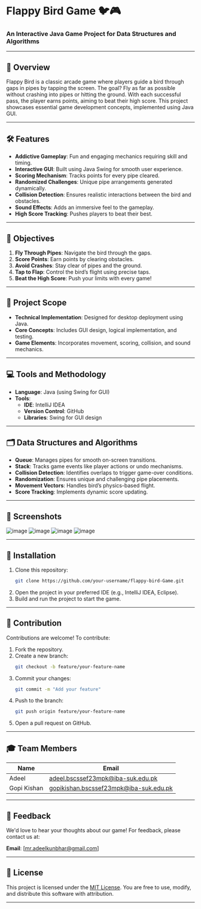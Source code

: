 
# Flappy Bird Game 🐦🎮

### An Interactive Java Game Project for Data Structures and Algorithms

---

## 📖 Overview
Flappy Bird is a classic arcade game where players guide a bird through gaps in pipes by tapping the screen. The goal? Fly as far as possible without crashing into pipes or hitting the ground. With each successful pass, the player earns points, aiming to beat their high score. This project showcases essential game development concepts, implemented using Java GUI.

---

## 🛠 Features
- **Addictive Gameplay**: Fun and engaging mechanics requiring skill and timing.
- **Interactive GUI**: Built using Java Swing for smooth user experience.
- **Scoring Mechanism**: Tracks points for every pipe cleared.
- **Randomized Challenges**: Unique pipe arrangements generated dynamically.
- **Collision Detection**: Ensures realistic interactions between the bird and obstacles.
- **Sound Effects**: Adds an immersive feel to the gameplay.
- **High Score Tracking**: Pushes players to beat their best.

---

## 🎯 Objectives
1. **Fly Through Pipes**: Navigate the bird through the gaps.
2. **Score Points**: Earn points by clearing obstacles.
3. **Avoid Crashes**: Stay clear of pipes and the ground.
4. **Tap to Flap**: Control the bird’s flight using precise taps.
5. **Beat the High Score**: Push your limits with every game!

---

## 📐 Project Scope
- **Technical Implementation**: Designed for desktop deployment using Java.
- **Core Concepts**: Includes GUI design, logical implementation, and testing.
- **Game Elements**: Incorporates movement, scoring, collision, and sound mechanics.

---

## 💻 Tools and Methodology
- **Language**: Java (using Swing for GUI)
- **Tools**: 
  - **IDE**: IntelliJ IDEA 
  - **Version Control**: GitHub
  - **Libraries**: Swing for GUI design

---

## 🗂 Data Structures and Algorithms
- **Queue**: Manages pipes for smooth on-screen transitions.
- **Stack**: Tracks game events like player actions or undo mechanisms.
- **Collision Detection**: Identifies overlaps to trigger game-over conditions.
- **Randomization**: Ensures unique and challenging pipe placements.
- **Movement Vectors**: Handles bird’s physics-based flight.
- **Score Tracking**: Implements dynamic score updating.

---

## 📸 Screenshots
![image](https://github.com/user-attachments/assets/d8169193-ba15-4be3-ad6c-e2abdcf47bcc) ![image](https://github.com/user-attachments/assets/9001b5d0-0bb6-43c7-80d7-394b5027f98f)
![image](https://github.com/user-attachments/assets/c4d68ae2-65e8-488a-9cfd-1113892d0010) ![image](https://github.com/user-attachments/assets/aee33158-620c-47fc-a83f-88492f43d147)

   
---

## 📂 Installation
1. Clone this repository:
   ```bash
   git clone https://github.com/your-username/flappy-bird-Game.git
   ```
2. Open the project in your preferred IDE (e.g., IntelliJ IDEA, Eclipse).
3. Build and run the project to start the game.

---

## 🤝 Contribution
Contributions are welcome! To contribute:
1. Fork the repository.
2. Create a new branch:
   ```bash
   git checkout -b feature/your-feature-name
   ```
3. Commit your changes:
   ```bash
   git commit -m "Add your feature"
   ```
4. Push to the branch:
   ```bash
   git push origin feature/your-feature-name
   ```
5. Open a pull request on GitHub.

---

## 🎓 Team Members
| **Name**         | **Email**                                   |
|------------------|---------------------------------------------|
| Adeel           | adeel.bscssef23mpk@iba-suk.edu.pk          |
| Gopi Kishan     | gopikishan.bscssef23mpk@iba-suk.edu.pk     |

---

## 💬 Feedback
We'd love to hear your thoughts about our game! For feedback, please contact us at:

**Email**: [mr.adeelkunbhar@gmail.com]  

---

## 📜 License
This project is licensed under the [MIT License](LICENSE). You are free to use, modify, and distribute this software with attribution.

---
